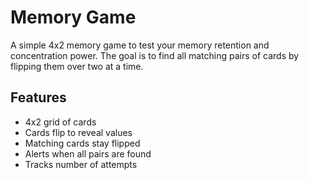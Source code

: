 
# Memory Game

A simple 4x2 memory game to test your memory retention and concentration power. The goal is to find all matching pairs of cards by flipping them over two at a time.

## Features

- 4x2 grid of cards
- Cards flip to reveal values
- Matching cards stay flipped
- Alerts when all pairs are found
- Tracks number of attempts
